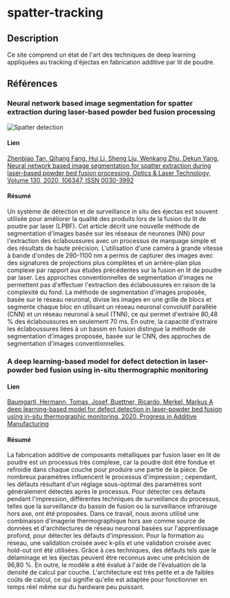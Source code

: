 # spatter-tracking

## Description 

Ce site comprend un état de l'art des techniques de deep learning appliquées au tracking d'éjectas en fabrication additive par lit de poudre.

## Références

### Neural network based image segmentation for spatter extraction during laser-based powder bed fusion processing

![Spatter detection](https://ars.els-cdn.com/content/image/1-s2.0-S0030399220309804-gr5.jpg "Spatter detection")

#### Lien

[Zhenbiao Tan, Qihang Fang, Hui Li, Sheng Liu, Wenkang Zhu, Dekun Yang,
Neural network based image segmentation for spatter extraction during laser-based powder bed fusion processing,
Optics & Laser Technology,
Volume 130,
2020,
106347,
ISSN 0030-3992](https://www.sciencedirect.com/science/article/pii/S0030399220309804?dgcid=rss_sd_all)

#### Résumé 

Un système de détection et de surveillance in situ des éjectas est souvent utilisée pour améliorer la qualité des produits lors de la fusion du lit de poudre par laser (LPBF). Cet article décrit une nouvelle méthode de segmentation d'images basée sur les réseaux de neurones (NN) pour l'extraction des éclaboussures avec un processus de marquage simple et des résultats de haute précision. L'utilisation d'une caméra à grande vitesse à bande d'ondes de 290-1100 nm a permis de capturer des images avec des signatures de projections plus complètes et un arrière-plan plus complexe par rapport aux études précédentes sur la fusion en lit de poudre par laser. Les approches conventionnelles de segmentation d'images ne permettent pas d'effectuer l'extraction des éclaboussures en raison de la complexité du fond. La méthode de segmentation d'images proposée, basée sur le réseau neuronal, divise les images en une grille de blocs et segmente chaque bloc en utilisant un réseau neuronal convolutif parallèle (CNN) et un réseau neuronal à seuil (TNN), ce qui permet d'extraire 80,48 % des éclaboussures en seulement 70 ms. En outre, la capacité d'extraire les éclaboussures liées à un bassin en fusion distingue la méthode de segmentation d'images proposée, basée sur le CNN, des approches de segmentation d'images conventionnelles.



### A deep learning-based model for defect detection in laser-powder bed fusion using in-situ thermographic monitoring



#### Lien

[Baumgartl, Hermann, Tomas, Josef, Buettner, Ricardo, Merkel, Markus
A deep learning-based model for defect detection in laser-powder bed fusion using in-situ thermographic monitoring,
2020, Progress in Additive Manufacturing](https://link.springer.com/article/10.1007/s40964-019-00108-3)

#### Résumé 
La fabrication additive de composants métalliques par fusion laser en lit de poudre est un processus très complexe, car la poudre doit être fondue et refroidie dans chaque couche pour produire une partie de la pièce. De nombreux paramètres influencent le processus d'impression ; cependant, les défauts résultant d'un réglage sous-optimal des paramètres sont généralement détectés après le processus. Pour détecter ces défauts pendant l'impression, différentes techniques de surveillance du processus, telles que la surveillance du bassin de fusion ou la surveillance infrarouge hors axe, ont été proposées. Dans ce travail, nous avons utilisé une combinaison d'imagerie thermographique hors axe comme source de données et d'architectures de réseau neuronal basées sur l'apprentissage profond, pour détecter les défauts d'impression. Pour la formation au réseau, une validation croisée avec k-plis et une validation croisée avec hold-out ont été utilisées. Grâce à ces techniques, des défauts tels que le délaminage et les éjectas peuvent être reconnus avec une précision de 96,80 %. En outre, le modèle a été évalué à l'aide de l'évaluation de la densité de calcul par couche. L'architecture est très petite et a de faibles coûts de calcul, ce qui signifie qu'elle est adaptée pour fonctionner en temps réel même sur du hardware peu puissant.

